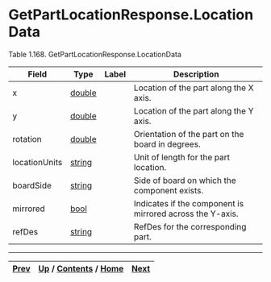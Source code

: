 
# GetPartLocationResponse.LocationData

Table 1.168. GetPartLocationResponse.LocationData

Field| Type| Label| Description  
---|---|---|---  
x| [double](ch01s11.md "gRPC Scalar Value Types")|  | Location of the part along the X axis.   
y| [double](ch01s11.md "gRPC Scalar Value Types")|  | Location of the part along the Y axis.   
rotation| [double](ch01s11.md "gRPC Scalar Value Types")|  | Orientation of the part on the board in degrees.   
locationUnits| [string](ch01s11.md "gRPC Scalar Value Types")|  | Unit of length for the part location.   
boardSide| [string](ch01s11.md "gRPC Scalar Value Types")|  | Side of board on which the component exists.   
mirrored| [bool](ch01s11.md "gRPC Scalar Value Types")|  | Indicates if the component is mirrored across the Y-axis.   
refDes| [string](ch01s11.md "gRPC Scalar Value Types")|  | RefDes for the corresponding part.   
  
  

* * *

[Prev](ch01s08s04s02.md) | [Up](ch01s08s04.md) / [Contents](index.md) / [Home](../../index.htm)|  [Next](ch01s08s04s04.md)  
---|---|---

